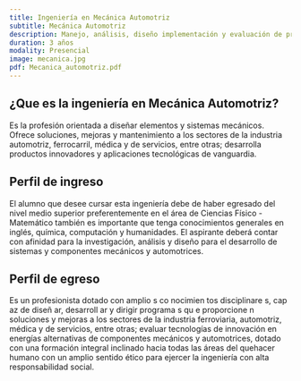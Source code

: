 ```yaml
---
title: Ingeniería en Mecánica Automotriz
subtitle: Mecánica Automotriz
description: Manejo, análisis, diseño implementación y evaluación de proyectos que requieran el uso de sistemas electrónicos y de telecomunicaciones.
duration: 3 años
modality: Presencial
image: mecanica.jpg
pdf: Mecanica_automotriz.pdf
---
```


## ¿Que es la ingeniería en Mecánica Automotriz?

Es la profesión orientada a diseñar elementos y sistemas mecánicos. Ofrece
soluciones, mejoras y mantenimiento a los sectores de la industria automotriz,
ferrocarril, médica y de servicios, entre otras; desarrolla productos innovadores y
aplicaciones tecnológicas de vanguardia.

## Perfil de ingreso

El alumno que desee cursar esta ingeniería debe de haber egresado del nivel medio superior preferentemente en el área de Ciencias Físico -Matemático también es importante que tenga conocimientos generales en inglés, química, computación y humanidades. El aspirante deberá contar con afinidad para la investigación, análisis y diseño para el desarrollo de sistemas y componentes mecánicos y automotrices.

## Perfil de egreso

Es un profesionista dotado con amplio s co nocimien tos disciplinare s, cap az
de diseñ ar, desarroll ar y dirigir programa s qu e proporcione n soluciones y
mejoras a los sectores de la industria ferroviaria, automotriz, médica y de
servicios, entre otras; evaluar tecnologías de innovación en energías
alternativas de componentes mecánicos y automotrices, dotado con una
formación integral inclinado hacia todas las áreas del quehacer humano
con un amplio sentido ético para ejercer la ingeniería con alta
responsabilidad social.